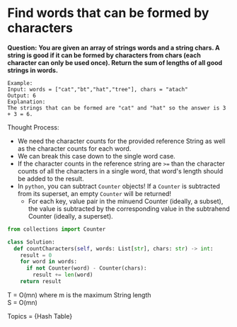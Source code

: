 # Find words that can be formed by characters

<b>Question:</b>
<b>You are given an array of strings words and a string chars. A string is good if it can be formed by characters from chars (each character can only be used once). Return the sum of lengths of all good strings in words.</b>

```
Example:
Input: words = ["cat","bt","hat","tree"], chars = "atach"
Output: 6
Explanation: 
The strings that can be formed are "cat" and "hat" so the answer is 3 + 3 = 6.
```

Thought Process:
* We need the character counts for the provided reference String as well as the character counts for each word.
* We can break this case down to the single word case.
* If the character counts in the reference string are `>=` than the character counts of all the characters in a single word, that word's length should be added to the result.
* In `python`, you can subtract `Counter` objects! If a `Counter` is subtracted from its superset, an empty `Counter` will be returned!
  * For each key, value pair in the minuend Counter (ideally, a subset), the value is subtracted by the corresponding value in the subtrahend Counter (ideally, a superset).
  
```python
from collections import Counter

class Solution:
  def countCharacters(self, words: List[str], chars: str) -> int:
    result = 0
    for word in words:
      if not Counter(word) - Counter(chars):
        result += len(word)
    return result
```

T = O(mn) where m is the maximum String length  
S = O(mn)  

Topics = {Hash Table}

